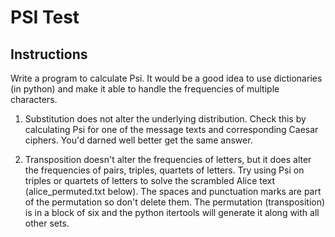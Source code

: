 # PSI Test

## Instructions
Write a program to calculate Psi.  It would be a good idea to use dictionaries (in python) and make it able to handle the frequencies of multiple characters.

1) Substitution does not alter the underlying distribution.  Check this by calculating Psi for one of the message texts and corresponding Caesar ciphers.  You'd darned well better get the same answer.

2) Transposition doesn't alter the frequencies of letters, but it does alter the frequencies of pairs, triples, quartets of letters. Try using Psi on triples or quartets of letters to solve the scrambled Alice text (alice_permuted.txt below).   The spaces and punctuation marks are part of the permutation so don't delete them. The permutation (transposition) is in a block of six and the python itertools will generate it along with all other sets.
